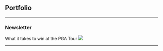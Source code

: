 ## Portfolio

---

### Newsletter

What it takes to win at the PGA Tour
<img src="images/putting_p.png"/>


---


